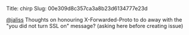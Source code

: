 Title: chirp
Slug: 00e309d8c357ca3a8b23d6134777e23d

<a href="http://twitter.com/jaliss">@jaliss</a> Thoughts on honouring X-Forwarded-Proto to do away with the "you did not turn SSL on" message? (asking here before creating issue)
